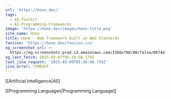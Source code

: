 ```yaml
---
url: 'https://hono.dev/'
tags:
  - AI-Toolkit
  - AI-Programming-Frameworks
image: 'https://hono.dev/images/hono-title.png'
site_name: Hono
title: Hono - Web framework built on Web Standards
favicon: 'https://hono.dev/favicon.ico'
og_screenshot_url: >-
  https://og-screenshots-prod.s3.amazonaws.com/1366x768/80/false/0674e1a25398292efd317f452338478855759c284158a73c7e5330af5a415d10.jpeg
og_last_fetch: 2025-03-07T05:20:56.179Z
last_jina_request: '2025-03-09T05:58:40.735Z'
jina_error: TIMEOUT
---
```

[[Artificial Intelligence|AI]]

[[Programming Languages|Programming Language]]
